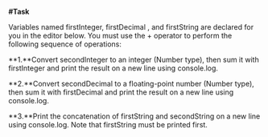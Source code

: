 **#Task**

Variables named firstInteger, firstDecimal , and firstString are declared for you in the editor below. You must use the + operator to perform the following sequence of operations:

**1.**Convert secondInteger to an integer (Number type), then sum it with firstInteger and print the result on a new line using console.log.

**2.**Convert secondDecimal to a floating-point number (Number type), then sum it with firstDecimal and print the result on a new line using console.log.

**3.**Print the concatenation of firstString and secondString on a new line using console.log. Note that firstString must be printed first.
